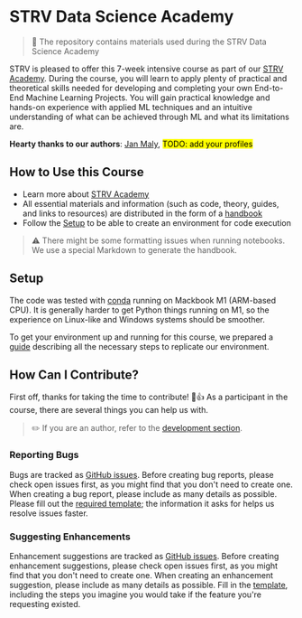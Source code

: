 # STRV Data Science Academy

> 📖️ The repository contains materials used during the STRV Data Science Academy

STRV is pleased to offer this 7-week intensive course as part of
our [STRV Academy](https://www.strv.com/blog/everything-you-need-to-know-about-the-strv-academy-inside-strv).
During the course, you will learn to apply plenty of practical and theoretical skills needed for developing and
completing your own End-to-End Machine Learning Projects. You will gain practical knowledge and hands-on experience
with applied ML techniques and an intuitive understanding of what can be achieved through ML and what its
limitations are.

**Hearty thanks to our authors**: [Jan Maly](https://github.com/honzaMaly), <mark>TODO: add your profiles</mark>

## How to Use this Course

- Learn more
  about [STRV Academy](https://www.strv.com/blog/everything-you-need-to-know-about-the-strv-academy-inside-strv)
- All essential materials and information (such as code, theory, guides, and links to resources) are distributed in the
  form of a [handbook](https://strvcom.github.io/ds-academy/intro.html)
- Follow the [Setup](#setup) to be able to create an environment for code execution

> ⚠️ There might be some formatting issues when running notebooks. We use a special Markdown
> to generate the handbook.

## Setup

The code was tested with [conda](https://docs.conda.io/en/latest/) running on Mackbook M1 (ARM-based CPU). It is
generally harder to get Python things running on M1, so the experience on Linux-like and Windows systems should be
smoother.

To get your environment up and running for this course, we prepared
a [guide](https://strvcom.github.io/ds-academy/lectures/00_start/environment-setup.html) describing all the necessary
steps to
replicate our environment.

## How Can I Contribute?

First off, thanks for taking the time to contribute! 🎉👍 As a participant in the course, there are several things
you can help us with.

> ✏️ If you are an author, refer to the [development section](development/README.md).

### Reporting Bugs

Bugs are tracked as [GitHub issues](https://guides.github.com/features/issues/). Before creating bug reports, please
check open issues first, as you might find that you don't need to create one. When creating a bug report, please
include as many details as possible. Please fill out the [required template](development/bug_report.md); the information
it asks for helps us resolve issues faster.

### Suggesting Enhancements

Enhancement suggestions are tracked as [GitHub issues](https://guides.github.com/features/issues/). Before creating
enhancement suggestions, please check open issues first, as you might find that you don't need to create one. When
creating an enhancement suggestion, please include as many details as possible. Fill in
the [template](development/feature_request.md), including the steps you imagine you would take if the feature you're
requesting existed.